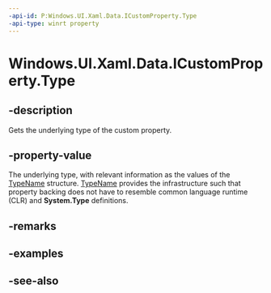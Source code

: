 ```yaml
---
-api-id: P:Windows.UI.Xaml.Data.ICustomProperty.Type
-api-type: winrt property
---
```


<!-- Property syntax
public Windows.UI.Xaml.Interop.TypeName Type { get; }
-->

# Windows.UI.Xaml.Data.ICustomProperty.Type

## -description
Gets the underlying type of the custom property.



## -property-value
The underlying type, with relevant information as the values of the [TypeName](../windows.ui.xaml.interop/typename.md) structure. [TypeName](../windows.ui.xaml.interop/typename.md) provides the infrastructure such that property backing does not have to resemble common language runtime (CLR) and **System.Type** definitions.

## -remarks

## -examples

## -see-also
